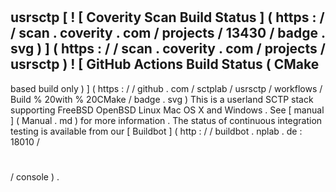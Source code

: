 #
usrsctp
[
!
[
Coverity
Scan
Build
Status
]
(
https
:
/
/
scan
.
coverity
.
com
/
projects
/
13430
/
badge
.
svg
)
]
(
https
:
/
/
scan
.
coverity
.
com
/
projects
/
usrsctp
)
!
[
GitHub
Actions
Build
Status
(
CMake
-
based
build
only
)
]
(
https
:
/
/
github
.
com
/
sctplab
/
usrsctp
/
workflows
/
Build
%
20with
%
20CMake
/
badge
.
svg
)
This
is
a
userland
SCTP
stack
supporting
FreeBSD
OpenBSD
Linux
Mac
OS
X
and
Windows
.
See
[
manual
]
(
Manual
.
md
)
for
more
information
.
The
status
of
continuous
integration
testing
is
available
from
our
[
Buildbot
]
(
http
:
/
/
buildbot
.
nplab
.
de
:
18010
/
#
/
console
)
.
